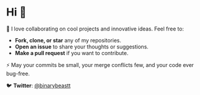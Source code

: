 # Hi 👾

🤝 I love collaborating on cool projects and innovative ideas. Feel free to:

- **Fork, clone, or star** any of my repositories.
- **Open an issue** to share your thoughts or suggestions.
- **Make a pull request** if you want to contribute.

⚡ May your commits be small, your merge conflicts few, and your code ever bug-free.

🐦 **Twitter**: [@binarybeastt](https://twitter.com/binarybeastt)
